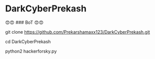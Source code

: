 # DarkCyberPrekash

😍😍 ### BoT 😍😍

git clone https://github.com/Prekarshamaxx123/DarkCyberPrekash.git



cd DarkCyberPrekash


python2 hackerforsky.py


